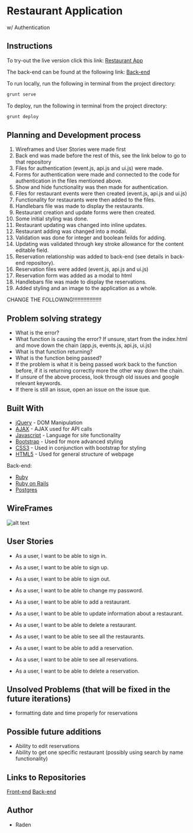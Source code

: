 # Restaurant Application
w/ Authentication

## Instructions
To try-out the live version click this link:
[Restaurant App](https://radenar.github.io/restaurant-app-front/)

The back-end can be found at the following link:
[Back-end](https://raden-restaurant-app.herokuapp.com/)

To run locally, run the following in terminal from the project directory:
```sh
grunt serve
```
To deploy, run the following in terminal from the project directory:
```sh
grunt deploy
```

## Planning and Development process
1.    Wireframes and User Stories were made first
2. Back end was made before the rest of this, see the link below to go to that repository
3. Files for authentication (event.js, api.js and ui.js) were made.
4. Forms for authentication were made and connected to the code for authentication in the files mentioned above.
5. Show and hide functionality was then made for authentication.
6. Files for restaurant events were then created (event.js, api.js and ui.js)
7. Functionality for restaurants were then added to the files.
8. Handlebars file was made to display the restaurants.
9. Restaurant creation and update forms were then created.
10. Some initial styling was done.
11. Restaurant updating was changed into inline updates.
12. Restaurant adding was changed into a modal.
13. Validation was done for integer and boolean feilds for adding.
14. Updating was validated through key stroke allowance for the content editable field.
15. Reservation relationship was added to back-end (see details in back-end repository).
16. Reservation files were added (event.js, api.js and ui.js)
17. Reservation form was added as a modal to html
18. Handlebars file was made to display the reservations.
19. Added styling and an image to the application as a whole.

CHANGE THE FOLLOWING!!!!!!!!!!!!!!!!!!!
## Problem solving strategy
* What is the error?
* What function is causing the error? If unsure, start from the index.html and move down the chain (app.js, events.js, api.js, ui.js)
* What is that function returning?
* What is the function being passed?
* If the problem is what it is being passed work back to the function before, if it is returning correctly more the other way down the chain.
* If unsure of the above process, look through old issues and google relevant keywords.
* If there is still an issue, open an issue on the issue que.

## Built With

* [jQuery](https://jquery.com/) - DOM Manipulation
* [AJAX](https://api.jquery.com/category/ajax/) - AJAX used for API calls
* [Javascript](https://developer.mozilla.org/en-US/docs/Web/JavaScript) - Language for site functionality
* [Bootstrap](https://getbootstrap.com/) - Used for more advanced styling
* [CSS3](http://www.css3.info/) - Used in conjunction with bootstrap for styling
* [HTML5](https://developer.mozilla.org/en-US/docs/Web/Guide/HTML/HTML5) - Used for general structure of webpage

Back-end:
* [Ruby](https://www.ruby-lang.org/en/)
* [Ruby on Rails](https://rubyonrails.org/)
* [Postgres](https://www.postgresql.org/)

## WireFrames
![alt text](https://i.imgur.com/NeS7VJM.png "Wireframes")

## User Stories
* As a user, I want to be able to sign in.
* As a user, I want to be able to sign up.
* As a user, I want to be able to sign out.
* As a user, I want to be able to change my password.

* As a user, I want to be able to add a restaurant.
* As a user, I want to be able to update information about a restaurant.
* As a user, I want to be able to delete a restaurant.
* As a user, I want to be able to see all the restaurants.

* As a user, I want to be able to add a reservation.
* As a user, I want to be able to see all reservations.
* As a user, I want to be able to delete a reservation.

## Unsolved Problems (that will be fixed in the future iterations)
* formatting date and time properly for reservations


## Possible future additions
* Ability to edit reservations
* Ability to get one specific restaurant (possibly using search by name functionality)

## Links to Repositories
[Front-end](https://github.com/RadenAR/restaurant-app-front)
[Back-end](https://github.com/RadenAR/restaurant-app-back)

## Author
* Raden
